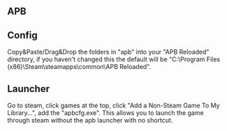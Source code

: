 APB
---------------------------------------------------------------------------------------------------------------------------------------------------------
Config
---------------------------------------------------------------------------------------------------------------------------------------------------------
Copy&Paste/Drag&Drop the folders in "apb" into your "APB Reloaded" directory, if you haven't changed this the default will be 
"C:\Program Files (x86)\Steam\steamapps\common\APB Reloaded".

Launcher
---------------------------------------------------------------------------------------------------------------------------------------------------------
Go to steam, click games at the top, click "Add a Non-Steam Game To My Library...", add the "apbcfg.exe".
This allows you to launch the game through steam without the apb launcher with no shortcut.
